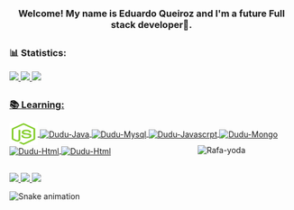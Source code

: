 <h3 align="center">
Welcome! My name is Eduardo Queiroz and I'm a future Full stack developer🚀.<br/> 
</h3>

##
 
<h3>📊 Statistics:</h3>

 <div>
  <a href="https://github.com/duardoqueiroz">
  <img height="170em" src="https://github-readme-stats.vercel.app/api?username=duardoqueiroz&show_icons=true&theme=github_dark&include_all_commits=true&count_private=true"/>
  <img height="170em" src="https://github-readme-stats.vercel.app/api/top-langs/?username=duardoqueiroz&layout=compact&langs_count=7&theme=github_dark"/>
   <img src="https://github-profile-trophy.vercel.app/?username=duardoqueiroz&theme=darkhub&margin-w=9&hide_border=true">
</div> 
<div style="display: inline_block">
  
  ##
  
  <h3>📚 Learning:</h3>
  <img align="center" alt="Dudu-node" height="40" width="50" src="https://raw.githubusercontent.com/devicons/devicon/master/icons/nodejs/nodejs-plain.svg">
<img align="center" alt="Dudu-Java" height="40" width="50" src="https://cdn.jsdelivr.net/gh/devicons/devicon/icons/java/java-plain.svg">
<img align="center" alt="Dudu-Mysql" height="40" width="50" src="https://cdn.jsdelivr.net/gh/devicons/devicon/icons/mysql/mysql-plain-wordmark.svg"> 
<img align="center" alt="Dudu-Javascrpt" height="40" width="50" src="https://cdn.jsdelivr.net/gh/devicons/devicon/icons/javascript/javascript-original.svg"> 
 <img align="center" alt="Dudu-Mongo" height="40" width="50" src="https://cdn.jsdelivr.net/gh/devicons/devicon/icons/mongodb/mongodb-plain-wordmark.svg"> 
 <img align="center" alt="Dudu-Html" height="40" width="50" src="https://cdn.jsdelivr.net/gh/devicons/devicon/icons/html5/html5-original-wordmark.svg"> 
 <img align="center" alt="Dudu-Html" height="40" width="50" src="https://cdn.jsdelivr.net/gh/devicons/devicon/icons/git/git-original.svg"> 
 
   <img align="right" alt="Rafa-yoda" heigh= "160" width="170" src="https://c.tenor.com/KOMN72qhJ-sAAAAC/haikyuu-hinata.gif">
</div>
  
  ##
  </p>
<a href="mailto:eduardoldq1@gmail.com" alt="Gmail">
  <img src="https://img.shields.io/badge/mail.eduardoldq1@gmail.com-F74141?style=for-the-badge&logoColor=white&logo=gmail&link=mailto:mail.eduardoldq1@gmail.com"/>
</a>
<a href="https://www.linkedin.com/in/eduardo-queiroz-2785ba215/">
  <img src="https://img.shields.io/badge/Eduardo%20Queiroz-0e76a8?style=for-the-badge&logo=Linkedin&link=https://www.linkedin.com/in/eduardo-queiroz-2785ba215/"/>
</a>
<a href="https://www.instagram.com/_dudu.lucio16/">
  <img src="https://img.shields.io/badge/Eduardo%20Queiroz-ba24c3?style=for-the-badge&logo=Instagram&link=https://www.instagram.com/_dudu.lucio16/"/>
</a>

 
  ![Snake animation](https://github.com/duardoqueiroz/duardoqueiroz/blob/output/github-contribution-grid-snake.svg)
 

